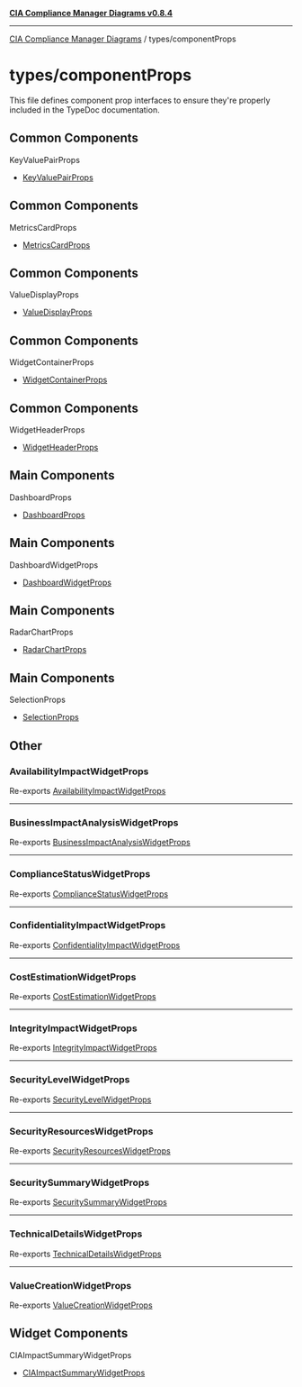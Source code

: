 [**CIA Compliance Manager Diagrams v0.8.4**](../../README.md)

***

[CIA Compliance Manager Diagrams](../../modules.md) / types/componentProps

# types/componentProps

This file defines component prop interfaces to ensure they're properly
included in the TypeDoc documentation.

## Common Components
 KeyValuePairProps

- [KeyValuePairProps](interfaces/KeyValuePairProps.md)

## Common Components
 MetricsCardProps

- [MetricsCardProps](interfaces/MetricsCardProps.md)

## Common Components
 ValueDisplayProps

- [ValueDisplayProps](interfaces/ValueDisplayProps.md)

## Common Components
 WidgetContainerProps

- [WidgetContainerProps](interfaces/WidgetContainerProps.md)

## Common Components
 WidgetHeaderProps

- [WidgetHeaderProps](interfaces/WidgetHeaderProps.md)

## Main Components
 DashboardProps

- [DashboardProps](interfaces/DashboardProps.md)

## Main Components
 DashboardWidgetProps

- [DashboardWidgetProps](interfaces/DashboardWidgetProps.md)

## Main Components
 RadarChartProps

- [RadarChartProps](interfaces/RadarChartProps.md)

## Main Components
 SelectionProps

- [SelectionProps](interfaces/SelectionProps.md)

## Other

### AvailabilityImpactWidgetProps

Re-exports [AvailabilityImpactWidgetProps](../widgets/interfaces/AvailabilityImpactWidgetProps.md)

***

### BusinessImpactAnalysisWidgetProps

Re-exports [BusinessImpactAnalysisWidgetProps](../widgets/interfaces/BusinessImpactAnalysisWidgetProps.md)

***

### ComplianceStatusWidgetProps

Re-exports [ComplianceStatusWidgetProps](../widgets/interfaces/ComplianceStatusWidgetProps.md)

***

### ConfidentialityImpactWidgetProps

Re-exports [ConfidentialityImpactWidgetProps](../widgets/interfaces/ConfidentialityImpactWidgetProps.md)

***

### CostEstimationWidgetProps

Re-exports [CostEstimationWidgetProps](../widgets/interfaces/CostEstimationWidgetProps.md)

***

### IntegrityImpactWidgetProps

Re-exports [IntegrityImpactWidgetProps](../widgets/interfaces/IntegrityImpactWidgetProps.md)

***

### SecurityLevelWidgetProps

Re-exports [SecurityLevelWidgetProps](../widgets/interfaces/SecurityLevelWidgetProps.md)

***

### SecurityResourcesWidgetProps

Re-exports [SecurityResourcesWidgetProps](../widgets/interfaces/SecurityResourcesWidgetProps.md)

***

### SecuritySummaryWidgetProps

Re-exports [SecuritySummaryWidgetProps](../widgets/interfaces/SecuritySummaryWidgetProps.md)

***

### TechnicalDetailsWidgetProps

Re-exports [TechnicalDetailsWidgetProps](../widgets/interfaces/TechnicalDetailsWidgetProps.md)

***

### ValueCreationWidgetProps

Re-exports [ValueCreationWidgetProps](../widgets/interfaces/ValueCreationWidgetProps.md)

## Widget Components
 CIAImpactSummaryWidgetProps

- [CIAImpactSummaryWidgetProps](interfaces/CIAImpactSummaryWidgetProps.md)
